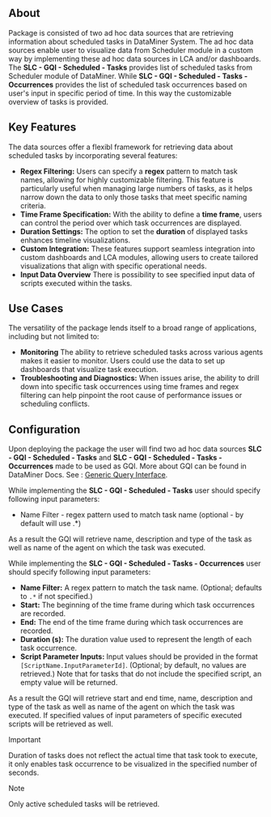 ## About
Package is consisted of two ad hoc data sources that are retrieving information about scheduled tasks in DataMiner System. The ad hoc data sources enable user to visualize data from Scheduler module in a custom way by implementing these ad hoc data sources in LCA and/or dashboards.
The **SLC - GQI - Scheduled - Tasks** provides list of scheduled tasks from Scheduler module of DataMiner. While **SLC - GQI - Scheduled - Tasks - Occurrences** provides the list of scheduled task occurrences based on user's input in specific period of time. In this way the customizable overview of tasks is provided.

## Key Features
The data sources offer a flexibl framework for retrieving data about scheduled tasks by incorporating several features:

- **Regex Filtering:** Users can specify a **regex** pattern to match task names, allowing for highly customizable filtering. This feature is particularly useful when managing large numbers of tasks, as it helps narrow down the data to only those tasks that meet specific naming criteria.
- **Time Frame Specification:** With the ability to define a **time frame**, users can control the period over which task occurrences are displayed.
- **Duration Settings:** The option to set the **duration** of displayed tasks enhances timeline visualizations. 
- **Custom Integration:** These features support seamless integration into custom dashboards and LCA modules, allowing users to create tailored visualizations that align with specific operational needs.
- **Input Data Overview** There is possibility to see specified input data of scripts executed within the tasks.

## Use Cases 

The versatility of the package lends itself to a broad range of applications, including but not limited to:

- **Monitoring** The ability to retrieve scheduled tasks across various agents makes it easier to monitor. Users could use the data to set up dashboards that visualize task execution.
- **Troubleshooting and Diagnostics:** When issues arise, the ability to drill down into specific task occurrences using time frames and regex filtering can help pinpoint the root cause of performance issues or scheduling conflicts.

## Configuration 

Upon deploying the package the user will find two ad hoc data sources **SLC - GQI - Scheduled - Tasks**  and  **SLC - GQI - Scheduled - Tasks - Occurrences** made to be used as GQI. More about GQI can be found in DataMiner Docs.
See : [Generic Query Interface](https://docs.dataminer.services/user-guide/Advanced_Modules/Dashboards_and_Low_Code_Apps/GQI/About_GQI.html).

While implementing the **SLC - GQI - Scheduled - Tasks** user should specify following input parameters:
- Name Filter - regex pattern used to match task name (optional - by default will use .*)

As a result the GQI will retrieve name, description and type of the task as well as name of the agent on which the task was executed.


While implementing the **SLC - GQI - Scheduled - Tasks - Occurrences**  user should specify following input parameters:
- **Name Filter:** A regex pattern to match the task name. (Optional; defaults to `.*` if not specified.)
- **Start:** The beginning of the time frame during which task occurrences are recorded.
- **End:** The end of the time frame during which task occurrences are recorded.
- **Duration (s):** The duration value used to represent the length of each task occurrence.
- **Script Parameter Inputs:** Input values should be provided in the format `[ScriptName.InputParameterId]`. (Optional; by default, no values are retrieved.) Note that for tasks that do not include the specified script, an empty value will be returned.

As a result the GQI will retrieve start and end time, name, description and type of the task as well as name of the agent on which the task was executed. If specified values of input parameters of specific executed scripts will be retrieved as well.

> [!IMPORTANT]
> Duration of tasks does not reflect the actual time that task took to execute, it only enables task occurrence to be visualized in the specified number of seconds.

> [!NOTE]
> Only active scheduled tasks will be retrieved.
